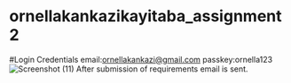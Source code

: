 # ornellakankazikayitaba_assignment2
#Login Credentials
email:ornellakankazi@gmail.com
passkey:ornella123
![Screenshot (11)](https://github.com/Ornella-KK/ornellakankazikayitaba_assignment2/assets/71551257/63d571e8-3c3e-43ba-a322-4d4afe4aa72e)
After submission of requirements email is sent.
